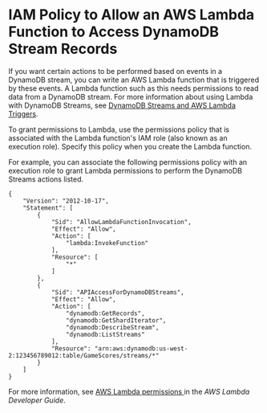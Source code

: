 # IAM Policy to Allow an AWS Lambda Function to Access DynamoDB Stream Records<a name="iam-policy-example-lamda-process-dynamodb-streams"></a>

If you want certain actions to be performed based on events in a DynamoDB stream, you can write an AWS Lambda function that is triggered by these events\. A Lambda function such as this needs permissions to read data from a DynamoDB stream\. For more information about using Lambda with DynamoDB Streams, see [DynamoDB Streams and AWS Lambda Triggers](Streams.Lambda.md)\.

To grant permissions to Lambda, use the permissions policy that is associated with the Lambda function's IAM role \(also known as an execution role\)\. Specify this policy when you create the Lambda function\.

For example, you can associate the following permissions policy with an execution role to grant Lambda permissions to perform the DynamoDB Streams actions listed\.

```
{
    "Version": "2012-10-17",
    "Statement": [
        {
            "Sid": "AllowLambdaFunctionInvocation",
            "Effect": "Allow",
            "Action": [
                "lambda:InvokeFunction"
            ],
            "Resource": [
                "*"
            ]
        },
        {
            "Sid": "APIAccessForDynamoDBStreams",
            "Effect": "Allow",
            "Action": [
                "dynamodb:GetRecords",
                "dynamodb:GetShardIterator",
                "dynamodb:DescribeStream",
                "dynamodb:ListStreams"
            ],
            "Resource": "arn:aws:dynamodb:us-west-2:123456789012:table/GameScores/streams/*"
        }
    ]
}
```

For more information, see [AWS Lambda permissions ](https://docs.aws.amazon.com/lambda/latest/dg/intro-permission-model.html) in the *AWS Lambda Developer Guide*\.